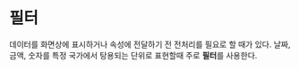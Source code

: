 # 필터
데이터를 화면상에 표시하거나 속성에 전달하기 전 전처리를 필요로 할 때가 있다. 
날짜, 금액, 숫자를 특정 국가에서 탕용되는 단위로 표현할때 주로 **필터**를 사용한다.
